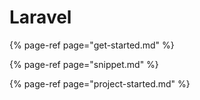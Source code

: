 # Laravel

{% page-ref page="get-started.md" %}

{% page-ref page="snippet.md" %}

{% page-ref page="project-started.md" %}

